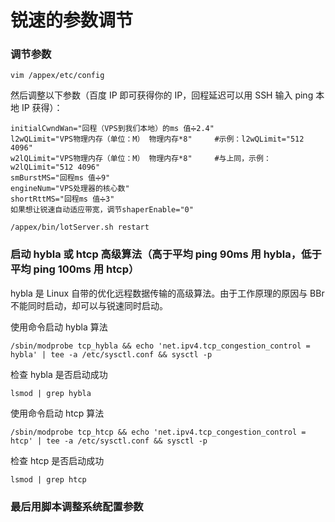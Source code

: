 # 锐速的参数调节

### 调节参数

  	vim /appex/etc/config
    
然后调整以下参数（百度 IP 即可获得你的 IP，回程延迟可以用 SSH 输入 ping 本地 IP 获得）：
    
    initialCwndWan="回程（VPS到我们本地）的ms 值➗2.4"
    l2wQLimit="VPS物理内存（单位：M） 物理内存*8"     #示例：l2wQLimit="512 4096"
    w2lQLimit="VPS物理内存（单位：M） 物理内存*8"     #与上同，示例：w2lQLimit="512 4096"
    smBurstMS="回程ms 值➗9"
    engineNum="VPS处理器的核心数"
    shortRttMS="回程ms 值➗3"
    如果想让锐速自动适应带宽，调节shaperEnable="0"
    
    /appex/bin/lotServer.sh restart

### 启动 hybla 或 htcp 高级算法（高于平均 ping 90ms 用 hybla，低于平均 ping 100ms 用 htcp）
hybla 是 Linux 自带的优化远程数据传输的高级算法。由于工作原理的原因与 BBr 不能同时启动，却可以与锐速同时启动。

使用命令启动 hybla 算法

    /sbin/modprobe tcp_hybla && echo 'net.ipv4.tcp_congestion_control = hybla' | tee -a /etc/sysctl.conf && sysctl -p
    
检查 hybla 是否启动成功

    lsmod | grep hybla
    
使用命令启动 htcp 算法

    /sbin/modprobe tcp_htcp && echo 'net.ipv4.tcp_congestion_control = htcp' | tee -a /etc/sysctl.conf && sysctl -p
    
检查 htcp 是否启动成功

    lsmod | grep htcp
    
### 最后用脚本调整系统配置参数
